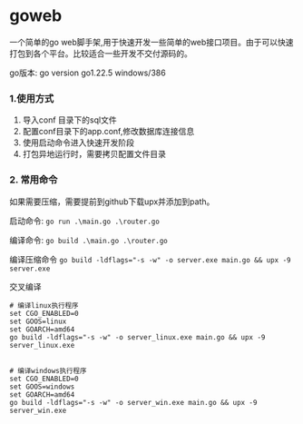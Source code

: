 # goweb

一个简单的go web脚手架,用于快速开发一些简单的web接口项目。由于可以快速打包到各个平台。比较适合一些开发不交付源码的。

go版本: go version go1.22.5 windows/386

### 1.使用方式
1. 导入conf 目录下的sql文件
2. 配置conf目录下的app.conf,修改数据库连接信息
3. 使用启动命令进入快速开发阶段
4. 打包异地运行时，需要拷贝配置文件目录

### 2. 常用命令
如果需要压缩，需要提前到github下载upx并添加到path。

启动命令:
`go run .\main.go .\router.go`

编译命令:
`go build .\main.go .\router.go `


编译压缩命令
`go build -ldflags="-s -w" -o server.exe main.go && upx -9 server.exe`


交叉编译
```
# 编译linux执行程序
set CGO_ENABLED=0
set GOOS=linux
set GOARCH=amd64
go build -ldflags="-s -w" -o server_linux.exe main.go && upx -9 server_linux.exe


# 编译windows执行程序
set CGO_ENABLED=0
set GOOS=windows
set GOARCH=amd64
go build -ldflags="-s -w" -o server_win.exe main.go && upx -9 server_win.exe
```

